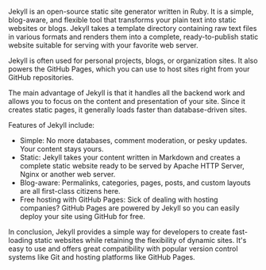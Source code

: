 

Jekyll is an open-source static site generator written in Ruby. It is a simple, blog-aware, and flexible tool that transforms your plain text into static websites or blogs. Jekyll takes a template directory containing raw text files in various formats and renders them into a complete, ready-to-publish static website suitable for serving with your favorite web server.

Jekyll is often used for personal projects, blogs, or organization sites. It also powers the GitHub Pages, which you can use to host sites right from your GitHub repositories.

The main advantage of Jekyll is that it handles all the backend work and allows you to focus on the content and presentation of your site. Since it creates static pages, it generally loads faster than database-driven sites.

Features of Jekyll include:

- Simple: No more databases, comment moderation, or pesky updates. Your content stays yours.
- Static: Jekyll takes your content written in Markdown and creates a complete static website ready to be served by Apache HTTP Server, Nginx or another web server.
- Blog-aware: Permalinks, categories, pages, posts, and custom layouts are all first-class citizens here.
- Free hosting with GitHub Pages: Sick of dealing with hosting companies? GitHub Pages are powered by Jekyll so you can easily deploy your site using GitHub for free.

In conclusion, Jekyll provides a simple way for developers to create fast-loading static websites while retaining the flexibility of dynamic sites. It's easy to use and offers great compatibility with popular version control systems like Git and hosting platforms like GitHub Pages.